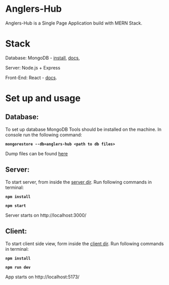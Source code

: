 # Anglers-Hub

Anglers-Hub is a Single Page Application build with MERN Stack.

# Stack

Database: MongoDB - [install](https://docs.mongodb.com/manual/installation/), [docs](https://docs.mongodb.com/manual/tutorial/getting-started/),

Server: Node.js + Express

Front-End: React - [docs](https://react.dev/reference/react).

# Set up and usage

## Database:

To set up database MongoDB Tools should be installed on the machine. In console run the following command:

**`
mongorestore --db=anglers-hub <path to db files>
`**

Dump files can be found [here](https://github.com/KostaKostov15/Anglers-Hub/tree/main/db/anglers-hub)


## Server: 

To start server, from inside the [server dir](https://github.com/KostaKostov15/Anglers-Hub/tree/main/server).
Run following commands in terminal:

**`
npm install
`**

**`
npm start
`**

Server starts on http://localhost:3000/

## Client:

To start client side view, form inside the [client dir](https://github.com/KostaKostov15/Anglers-Hub/tree/main/client).
Run following commands in terminal:

**`
npm install
`**

**`
npm run dev
`**

App starts on http://localhost:5173/
